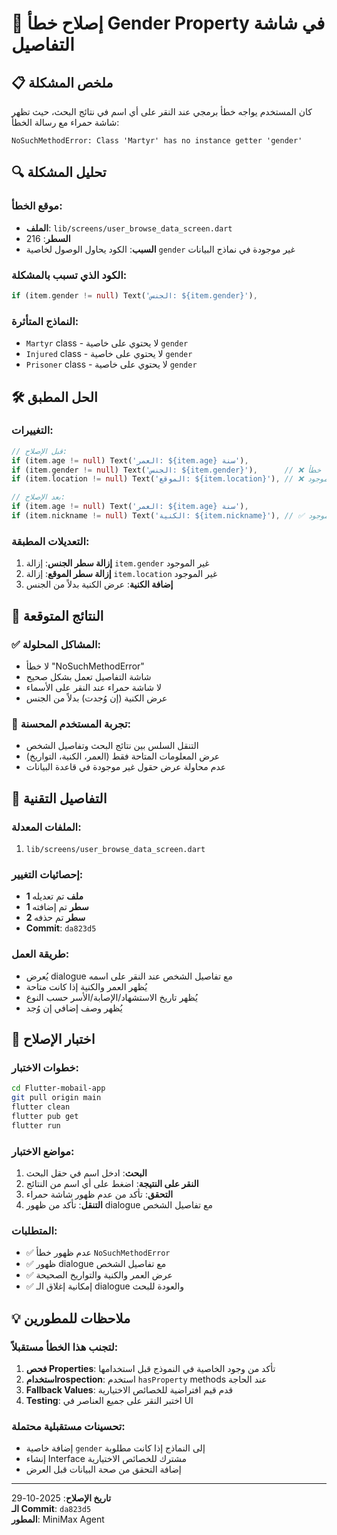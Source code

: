 # 🔧 إصلاح خطأ Gender Property في شاشة التفاصيل

## 📋 ملخص المشكلة

كان المستخدم يواجه خطأ برمجي عند النقر على أي اسم في نتائج البحث، حيث تظهر شاشة حمراء مع رسالة الخطأ:
```
NoSuchMethodError: Class 'Martyr' has no instance getter 'gender'
```

## 🔍 تحليل المشكلة

### موقع الخطأ:
- **الملف**: `lib/screens/user_browse_data_screen.dart`
- **السطر**: 216
- **السبب**: الكود يحاول الوصول لخاصية `gender` غير موجودة في نماذج البيانات

### الكود الذي تسبب بالمشكلة:
```dart
if (item.gender != null) Text('الجنس: ${item.gender}'),
```

### النماذج المتأثرة:
- `Martyr` class - لا يحتوي على خاصية `gender`
- `Injured` class - لا يحتوي على خاصية `gender`  
- `Prisoner` class - لا يحتوي على خاصية `gender`

## 🛠️ الحل المطبق

### التغييرات:
```dart
// قبل الإصلاح:
if (item.age != null) Text('العمر: ${item.age} سنة'),
if (item.gender != null) Text('الجنس: ${item.gender}'),      // ❌ خطأ
if (item.location != null) Text('الموقع: ${item.location}'), // ❌ غير موجود

// بعد الإصلاح:
if (item.age != null) Text('العمر: ${item.age} سنة'),
if (item.nickname != null) Text('الكنية: ${item.nickname}'), // ✅ موجود
```

### التعديلات المطبقة:
1. **إزالة سطر الجنس**: إزالة `item.gender` غير الموجود
2. **إزالة سطر الموقع**: إزالة `item.location` غير الموجود  
3. **إضافة الكنية**: عرض الكنية بدلاً من الجنس

## 📱 النتائج المتوقعة

### ✅ المشاكل المحلولة:
- لا خطأ "NoSuchMethodError"
- شاشة التفاصيل تعمل بشكل صحيح
- لا شاشة حمراء عند النقر على الأسماء
- عرض الكنية (إن وُجدت) بدلاً من الجنس

### 🎯 تجربة المستخدم المحسنة:
- التنقل السلس بين نتائج البحث وتفاصيل الشخص
- عرض المعلومات المتاحة فقط (العمر، الكنية، التواريخ)
- عدم محاولة عرض حقول غير موجودة في قاعدة البيانات

## 🔧 التفاصيل التقنية

### الملفات المعدلة:
1. `lib/screens/user_browse_data_screen.dart`

### إحصائيات التغيير:
- **1 ملف** تم تعديله
- **1 سطر** تم إضافته  
- **2 سطر** تم حذفه
- **Commit**: `da823d5`

### طريقة العمل:
- يُعرض dialogue مع تفاصيل الشخص عند النقر على اسمه
- يُظهر العمر والكنية إذا كانت متاحة
- يُظهر تاريخ الاستشهاد/الإصابة/الأسر حسب النوع
- يُظهر وصف إضافي إن وُجد

## 🧪 اختبار الإصلاح

### خطوات الاختبار:
```bash
cd Flutter-mobail-app
git pull origin main
flutter clean
flutter pub get
flutter run
```

### مواضع الاختبار:
1. **البحث**: ادخل اسم في حقل البحث
2. **النقر على النتيجة**: اضغط على أي اسم من النتائج
3. **التحقق**: تأكد من عدم ظهور شاشة حمراء
4. **التنقل**: تأكد من ظهور dialogue مع تفاصيل الشخص

### المتطلبات:
- ✅ عدم ظهور خطأ `NoSuchMethodError`
- ✅ ظهور dialogue مع تفاصيل الشخص
- ✅ عرض العمر والكنية والتواريخ الصحيحة
- ✅ إمكانية إغلاق الـ dialogue والعودة للبحث

## 💡 ملاحظات للمطورين

### لتجنب هذا الخطأ مستقبلاً:
1. **فحص Properties**: تأكد من وجود الخاصية في النموذج قبل استخدامها
2. **استخدامrospection**: استخدم `hasProperty` methods عند الحاجة
3. **Fallback Values**: قدم قيم افتراضية للخصائص الاختيارية
4. **Testing**: اختبر النقر على جميع العناصر في UI

### تحسينات مستقبلية محتملة:
- إضافة خاصية `gender` إلى النماذج إذا كانت مطلوبة
- إنشاء Interface مشترك للخصائص الاختيارية
- إضافة التحقق من صحة البيانات قبل العرض

---

**تاريخ الإصلاح**: 2025-10-29  
**الـ Commit**: `da823d5`  
**المطور**: MiniMax Agent
